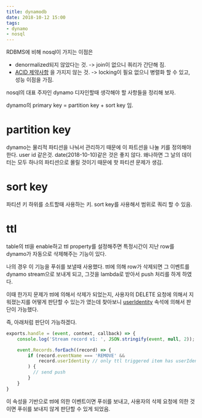 ```yaml
---
title: dynamodb
date: 2018-10-12 15:00
tags: 
- dynamo
- nosql
---
```


RDBMS에 비해 nosql이 가지는 이점은 
- denormalized되지 않았다는 것. -> join이 없으니 쿼리가 간단해 짐.
- [ACID 제약사항](https://en.wikipedia.org/wiki/ACID_(computer_science)) 을 가지지 않는 것. -> locking이 필요 없으니 병렬화 할 수 있고, 성능 이점을 가짐.

nosql의 대표 주자인 dynamo 디자인할때 생각해야 할 사항들을 정리해 보자.

dynamo의 primary key = partition key + sort key 임.

# partition key 

dynamo는 물리적 파티션을 나눠서 관리하기 때문에 이 파트션을 나눌 키를 정의해야 한다. user id 같은것. date(2018-10-10)같은 것은 좋지 않다. 왜나하면 그 날의 데이터는 모두 하나의 파티션으로 몰릴 것이기 때문에 핫 파티션 문제가 생김. 

# sort key 

파티션 키 하위를 소트할때 사용하는 키. sort key를 사용해서 범위로 쿼리 할 수 있음.


# ttl 

table의 ttl을 enable하고 ttl property를 설정해주면 특정시간이 지난 row를 dynamo가 자동으로 삭제해주는 기능이 있다.

나의 경우 이 기능을 푸쉬를 보낼때 사용했다. ttl에 의해 row가 삭제되면 그 이벤트를 dynamo stream으로 보내게 되고, 그것을 lambda로 받아서 push 처리를 하게 하였다. 

이때 한가지 문제가 ttl에 의해서 삭제가 되었는지, 사용자의 DELETE 요청에 의해서 지워졌는지를 어떻게 판단할 수 있는가 였는데 찾아보니 [userIdentity](https://docs.aws.amazon.com/amazondynamodb/latest/developerguide/time-to-live-ttl-streams.html) 속석에 의해서 판단이 가능했다.

즉, 아래처럼 판단이 가능하겠다.

```js
exports.handle = (event, context, callback) => {
    console.log('Stream record v1: ', JSON.stringify(event, null, 2));

    event.Records.forEach((record) => {
        if (record.eventName === 'REMOVE' &&           
            record.userIdentity // only ttl triggered item has userIdentity property
        ) {
          // send push
        }
    }
}
```

이 속성을 기반으로 ttl에 의한 이벤트이면 푸쉬를 보내고, 사용자의 삭제 요청에 의한 것이면 푸쉬를 보내지 않게 판단할 수 있게 되었음.


